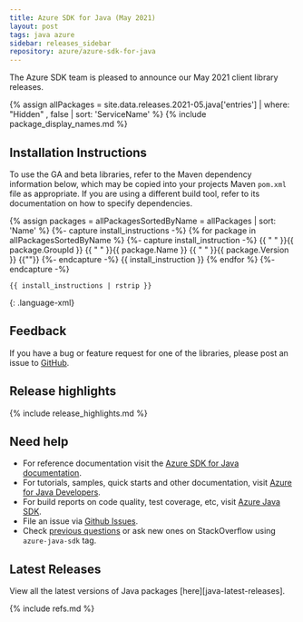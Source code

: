 ```yaml
---
title: Azure SDK for Java (May 2021)
layout: post
tags: java azure
sidebar: releases_sidebar
repository: azure/azure-sdk-for-java
---
```


The Azure SDK team is pleased to announce our May 2021 client library releases.

{% assign allPackages = site.data.releases.2021-05.java['entries'] | where: "Hidden" , false | sort: 'ServiceName' %}
{% include package_display_names.md %}

## Installation Instructions

To use the GA and beta libraries, refer to the Maven dependency information below, which may be copied into your projects Maven `pom.xml` file as appropriate. If you are using a different build tool, refer to its documentation on how to specify dependencies.

{% assign packages = allPackagesSortedByName = allPackages | sort: 'Name' %}
{%- capture install_instructions -%}
{% for package in allPackagesSortedByName %}
    {%- capture install_instruction -%}
<dependency>
{{ "  " }}<groupId>{{ package.GroupId }}</groupId>
{{ "  " }}<artifactId>{{ package.Name }}</artifactId>
{{ "  " }}<version>{{ package.Version }}</version>
</dependency>
{{""}}
    {%- endcapture -%}
    {{ install_instruction }}
{% endfor %}
{%- endcapture -%}

```
{{ install_instructions | rstrip }}
```
{: .language-xml}

## Feedback

If you have a bug or feature request for one of the libraries, please post an issue to [GitHub](https://github.com/azure/azure-sdk-for-java/issues).

## Release highlights

{% include release_highlights.md %}

## Need help

- For reference documentation visit the [Azure SDK for Java documentation](https://azure.github.io/azure-sdk-for-java/).
- For tutorials, samples, quick starts and other documentation, visit [Azure for Java Developers](https://docs.microsoft.com/java/azure/).
- For build reports on code quality, test coverage, etc, visit [Azure Java SDK](https://azuresdkartifacts.blob.core.windows.net/azure-sdk-for-java/index.html).
- File an issue via [Github Issues](https://github.com/Azure/azure-sdk-for-java/issues/new/choose).
- Check [previous questions](https://stackoverflow.com/questions/tagged/azure-java-sdk) or ask new ones on StackOverflow using `azure-java-sdk` tag.

## Latest Releases

View all the latest versions of Java packages [here][java-latest-releases].

{% include refs.md %}
